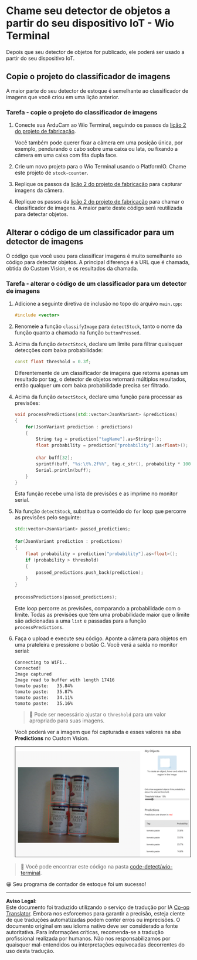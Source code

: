 <!--
CO_OP_TRANSLATOR_METADATA:
{
  "original_hash": "4cf1421420a6fab9ab4f2c391bd523b7",
  "translation_date": "2025-08-28T03:49:26+00:00",
  "source_file": "5-retail/lessons/2-check-stock-device/wio-terminal-object-detector.md",
  "language_code": "br"
}
-->
# Chame seu detector de objetos a partir do seu dispositivo IoT - Wio Terminal

Depois que seu detector de objetos for publicado, ele poderá ser usado a partir do seu dispositivo IoT.

## Copie o projeto do classificador de imagens

A maior parte do seu detector de estoque é semelhante ao classificador de imagens que você criou em uma lição anterior.

### Tarefa - copie o projeto do classificador de imagens

1. Conecte sua ArduCam ao Wio Terminal, seguindo os passos da [lição 2 do projeto de fabricação](../../../4-manufacturing/lessons/2-check-fruit-from-device/wio-terminal-camera.md#task---connect-the-camera).

    Você também pode querer fixar a câmera em uma posição única, por exemplo, pendurando o cabo sobre uma caixa ou lata, ou fixando a câmera em uma caixa com fita dupla face.

1. Crie um novo projeto para o Wio Terminal usando o PlatformIO. Chame este projeto de `stock-counter`.

1. Replique os passos da [lição 2 do projeto de fabricação](../../../4-manufacturing/lessons/2-check-fruit-from-device/README.md#task---capture-an-image-using-an-iot-device) para capturar imagens da câmera.

1. Replique os passos da [lição 2 do projeto de fabricação](../../../4-manufacturing/lessons/2-check-fruit-from-device/README.md#task---classify-images-from-your-iot-device) para chamar o classificador de imagens. A maior parte deste código será reutilizada para detectar objetos.

## Alterar o código de um classificador para um detector de imagens

O código que você usou para classificar imagens é muito semelhante ao código para detectar objetos. A principal diferença é a URL que é chamada, obtida do Custom Vision, e os resultados da chamada.

### Tarefa - alterar o código de um classificador para um detector de imagens

1. Adicione a seguinte diretiva de inclusão no topo do arquivo `main.cpp`:

    ```cpp
    #include <vector>
    ```

1. Renomeie a função `classifyImage` para `detectStock`, tanto o nome da função quanto a chamada na função `buttonPressed`.

1. Acima da função `detectStock`, declare um limite para filtrar quaisquer detecções com baixa probabilidade:

    ```cpp
    const float threshold = 0.3f;
    ```

    Diferentemente de um classificador de imagens que retorna apenas um resultado por tag, o detector de objetos retornará múltiplos resultados, então qualquer um com baixa probabilidade precisa ser filtrado.

1. Acima da função `detectStock`, declare uma função para processar as previsões:

    ```cpp
    void processPredictions(std::vector<JsonVariant> &predictions)
    {
        for(JsonVariant prediction : predictions)
        {
            String tag = prediction["tagName"].as<String>();
            float probability = prediction["probability"].as<float>();
    
            char buff[32];
            sprintf(buff, "%s:\t%.2f%%", tag.c_str(), probability * 100.0);
            Serial.println(buff);
        }
    }
    ```

    Esta função recebe uma lista de previsões e as imprime no monitor serial.

1. Na função `detectStock`, substitua o conteúdo do `for` loop que percorre as previsões pelo seguinte:

    ```cpp
    std::vector<JsonVariant> passed_predictions;

    for(JsonVariant prediction : predictions) 
    {
        float probability = prediction["probability"].as<float>();
        if (probability > threshold)
        {
            passed_predictions.push_back(prediction);
        }
    }

    processPredictions(passed_predictions);
    ```

    Este loop percorre as previsões, comparando a probabilidade com o limite. Todas as previsões que têm uma probabilidade maior que o limite são adicionadas a uma `list` e passadas para a função `processPredictions`.

1. Faça o upload e execute seu código. Aponte a câmera para objetos em uma prateleira e pressione o botão C. Você verá a saída no monitor serial:

    ```output
    Connecting to WiFi..
    Connected!
    Image captured
    Image read to buffer with length 17416
    tomato paste:   35.84%
    tomato paste:   35.87%
    tomato paste:   34.11%
    tomato paste:   35.16%
    ```

    > 💁 Pode ser necessário ajustar o `threshold` para um valor apropriado para suas imagens.

    Você poderá ver a imagem que foi capturada e esses valores na aba **Predictions** no Custom Vision.

    ![4 latas de extrato de tomate em uma prateleira com previsões para as 4 detecções de 35.8%, 33.5%, 25.7% e 16.6%](../../../../../translated_images/custom-vision-stock-prediction.942266ab1bcca3410ecdf23643b9f5f570cfab2345235074e24c51f285777613.br.png)

> 💁 Você pode encontrar este código na pasta [code-detect/wio-terminal](../../../../../5-retail/lessons/2-check-stock-device/code-detect/wio-terminal).

😀 Seu programa de contador de estoque foi um sucesso!

---

**Aviso Legal**:  
Este documento foi traduzido utilizando o serviço de tradução por IA [Co-op Translator](https://github.com/Azure/co-op-translator). Embora nos esforcemos para garantir a precisão, esteja ciente de que traduções automatizadas podem conter erros ou imprecisões. O documento original em seu idioma nativo deve ser considerado a fonte autoritativa. Para informações críticas, recomenda-se a tradução profissional realizada por humanos. Não nos responsabilizamos por quaisquer mal-entendidos ou interpretações equivocadas decorrentes do uso desta tradução.